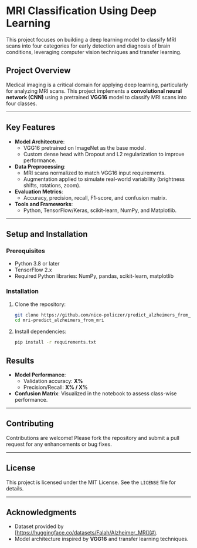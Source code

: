 
# **MRI Classification Using Deep Learning**

This project focuses on building a deep learning model to classify MRI scans into four categories for early detection and diagnosis of brain conditions, leveraging computer vision techniques and transfer learning.

## **Project Overview**

Medical imaging is a critical domain for applying deep learning, particularly for analyzing MRI scans. This project implements a **convolutional neural network (CNN)** using a pretrained **VGG16** model to classify MRI scans into four classes.

---

## **Key Features**
- **Model Architecture**:
  - VGG16 pretrained on ImageNet as the base model.
  - Custom dense head with Dropout and L2 regularization to improve performance.
- **Data Preprocessing**:
  - MRI scans normalized to match VGG16 input requirements.
  - Augmentation applied to simulate real-world variability (brightness shifts, rotations, zoom).
- **Evaluation Metrics**:
  - Accuracy, precision, recall, F1-score, and confusion matrix.
- **Tools and Frameworks**:
  - Python, TensorFlow/Keras, scikit-learn, NumPy, and Matplotlib.

---

## **Setup and Installation**

### Prerequisites
- Python 3.8 or later
- TensorFlow 2.x
- Required Python libraries: NumPy, pandas, scikit-learn, matplotlib

### Installation
1. Clone the repository:
   ```bash
   git clone https://github.com/nico-policzer/predict_alzheimers_from_mri.git
   cd mri-predict_alzheimers_from_mri
   ```
2. Install dependencies:
   ```bash
   pip install -r requirements.txt
   ```

## **Results**
- **Model Performance**:
  - Validation accuracy: **X%**
  - Precision/Recall: **X% / X%**
- **Confusion Matrix**:
  Visualized in the notebook to assess class-wise performance.

---

## **Contributing**
Contributions are welcome! Please fork the repository and submit a pull request for any enhancements or bug fixes.

---

## **License**
This project is licensed under the MIT License. See the `LICENSE` file for details.

---

## **Acknowledgments**
- Dataset provided by [https://huggingface.co/datasets/Falah/Alzheimer_MRI](#).
- Model architecture inspired by **VGG16** and transfer learning techniques.
